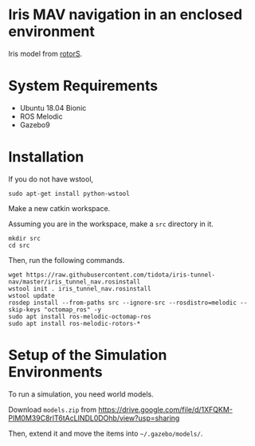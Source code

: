 # Iris MAV navigation in an enclosed environment

Iris model from [rotorS](https://github.com/ethz-asl/rotors_simulator).

# System Requirements

- Ubuntu 18.04 Bionic
- ROS Melodic
- Gazebo9

# Installation

If you do not have wstool,
```
sudo apt-get install python-wstool
```

Make a new catkin workspace.

Assuming you are in the workspace, make a `src` directory in it.
```
mkdir src
cd src
```

Then, run the following commands.
```
wget https://raw.githubusercontent.com/tidota/iris-tunnel-nav/master/iris_tunnel_nav.rosinstall
wstool init . iris_tunnel_nav.rosinstall
wstool update
rosdep install --from-paths src --ignore-src --rosdistro=melodic --skip-keys "octomap_ros" -y
sudo apt install ros-melodic-octomap-ros
sudo apt install ros-melodic-rotors-*
```

# Setup of the Simulation Environments

To run a simulation, you need world models.

Download `models.zip` from https://drive.google.com/file/d/1XFQKM-PIM0M39C8rlT6tAcLINDL0DOhb/view?usp=sharing

Then, extend it and move the items into `~/.gazebo/models/`.
